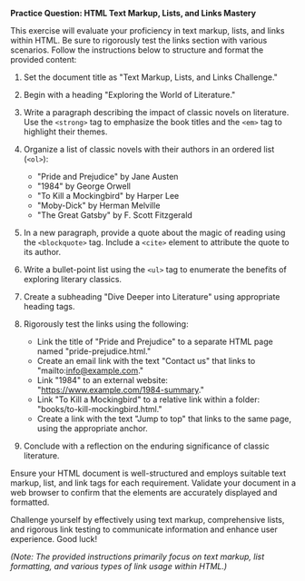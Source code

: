 **Practice Question: HTML Text Markup, Lists, and Links Mastery**

This exercise will evaluate your proficiency in text markup, lists, and links within HTML. Be sure to rigorously test the links section with various scenarios. Follow the instructions below to structure and format the provided content:

1. Set the document title as "Text Markup, Lists, and Links Challenge."

2. Begin with a heading "Exploring the World of Literature."

3. Write a paragraph describing the impact of classic novels on literature. Use the `<strong>` tag to emphasize the book titles and the `<em>` tag to highlight their themes.

4. Organize a list of classic novels with their authors in an ordered list (`<ol>`):

   - "Pride and Prejudice" by Jane Austen
   - "1984" by George Orwell
   - "To Kill a Mockingbird" by Harper Lee
   - "Moby-Dick" by Herman Melville
   - "The Great Gatsby" by F. Scott Fitzgerald

5. In a new paragraph, provide a quote about the magic of reading using the `<blockquote>` tag. Include a `<cite>` element to attribute the quote to its author.

6. Write a bullet-point list using the `<ul>` tag to enumerate the benefits of exploring literary classics.

7. Create a subheading "Dive Deeper into Literature" using appropriate heading tags.

8. Rigorously test the links using the following:

   - Link the title of "Pride and Prejudice" to a separate HTML page named "pride-prejudice.html."
   - Create an email link with the text "Contact us" that links to "mailto:info@example.com."
   - Link "1984" to an external website: "https://www.example.com/1984-summary."
   - Link "To Kill a Mockingbird" to a relative link within a folder: "books/to-kill-mockingbird.html."
   - Create a link with the text "Jump to top" that links to the same page, using the appropriate anchor.

9. Conclude with a reflection on the enduring significance of classic literature.

Ensure your HTML document is well-structured and employs suitable text markup, list, and link tags for each requirement. Validate your document in a web browser to confirm that the elements are accurately displayed and formatted.

Challenge yourself by effectively using text markup, comprehensive lists, and rigorous link testing to communicate information and enhance user experience. Good luck!

*(Note: The provided instructions primarily focus on text markup, list formatting, and various types of link usage within HTML.)*